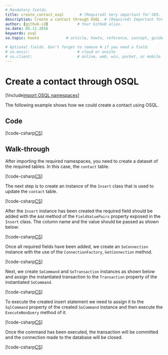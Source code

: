 ```yaml
---
# Mandatory fields.
title: create_contact_osql       # (Required) Very important for SEO.
description: Create a contact through OSQL  # (Required) Important for SEO.
author: {github-id}             # Your GitHub alias.
so.date: 05.11.2016
keywords: osql
so.topic: howto            # article, howto, reference, concept, guide

# Optional fields. Don't forget to remove # if you need a field.
# so.envir:                     # cloud or onsite
# so.client:                    # online, web, win, pocket, or mobile
---
```


# Create a contact through OSQL

[!include[import OSQL namespaces](../../netserver/includes/using-osql.md)]

The following example shows how we could create a contact using OSQL.

## Code

[!code-csharp[CS](includes/create-contact-osql.cs)]

## Walk-through

After importing the required namespaces, you need to create a dataset of the required tables. In this case, the `contact` table.

[!code-csharp[CS](includes/create-contact-osql.cs?range=8)]

The next step is to create an instance of the `Insert` class that is used to update the `contact` table.

[!code-csharp[CS](includes/create-contact-osql.cs?range=11)]

After the `Insert` instance has been created the required field should be added with the `Add` method of the `FieldValuePairs` property exposed in the `Insert` class. The column name and the value should be passed as shown below:

[!code-csharp[CS](includes/create-contact-osql.cs?range=14-15)]

Once all required fields have been added, we create an `SoConnection` instance with the use of the `ConnectionFactory`, `GetConnection` method.

[!code-csharp[CS](includes/create-contact-osql.cs?range=29)]

Next, we create `SoCommand` and `SoTransaction` instances as shown below and assign the instantiated transaction to the `Transaction` property of the instantiated `SoCommand`.

[!code-csharp[CS](includes/create-contact-osql.cs?range=32-33,36-37)]

To execute the created insert statement we need to assign it to the `SqlCommand` property of the created `SoCommand` instance and then execute the `ExecuteNonQuery` method of it.

[!code-csharp[CS](includes/create-contact-osql.cs?range=40-41)]

Once the command has been executed, the transaction will be committed and the connection made to the database will be closed.

[!code-csharp[CS](includes/create-contact-osql.cs?range=44-45)]
